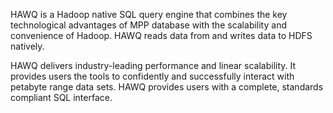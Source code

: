 HAWQ is a Hadoop native SQL query engine that combines the key technological advantages of MPP database with the scalability and convenience of Hadoop. HAWQ reads data from and writes data to HDFS natively.

HAWQ delivers industry-leading performance and linear scalability. It provides users the tools to confidently and successfully interact with petabyte range data sets. HAWQ provides users with a complete, standards compliant SQL interface.